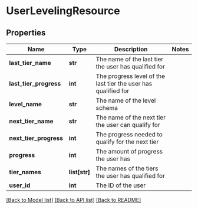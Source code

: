 # UserLevelingResource

## Properties
Name | Type | Description | Notes
------------ | ------------- | ------------- | -------------
**last_tier_name** | **str** | The name of the last tier the user has qualified for | 
**last_tier_progress** | **int** | The progress level of the last tier the user has qualified for | 
**level_name** | **str** | The name of the level schema | 
**next_tier_name** | **str** | The name of the next tier the user can qualify for | 
**next_tier_progress** | **int** | The progress needed to qualify for the next tier | 
**progress** | **int** | The amount of progress the user has | 
**tier_names** | **list[str]** | The names of the tiers the user has qualified for | 
**user_id** | **int** | The ID of the user | 

[[Back to Model list]](../README.md#documentation-for-models) [[Back to API list]](../README.md#documentation-for-api-endpoints) [[Back to README]](../README.md)


